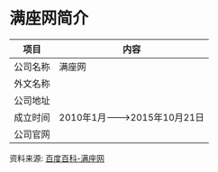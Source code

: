 # 满座网简介

|项目|内容|
|-----|-----|
|公司名称|满座网|
|外文名称||
|公司地址||
|成立时间|2010年1月--->2015年10月21日|
|公司官网||

资料来源: 
[百度百科-满座网](https://baike.baidu.com/item/%E6%BB%A1%E5%BA%A7%E7%BD%91)